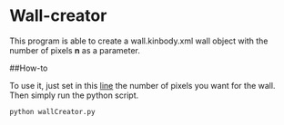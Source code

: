 # Wall-creator
This program is able to create a wall.kinbody.xml wall object with the number of pixels **n** as a parameter. 

##How-to

To use it, just set in this [line](https://github.com/roboticslab-uc3m/xgnitive/blob/0123b0bf0184bdfa9fb5ea6c9a051aaa411591f4/programs/wall-creator/wallCreator.py#L15) the number of pixels you want for the wall. Then simply run the python script.

```
python wallCreator.py

````
